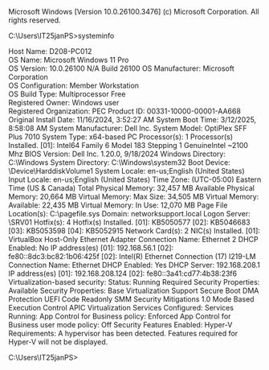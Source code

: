 Microsoft Windows [Version 10.0.26100.3476]
(c) Microsoft Corporation. All rights reserved.

C:\Users\IT25janPS>systeminfo

 Host Name:                     D208-PC012  
 OS Name:                       Microsoft Windows 11 Pro  
 OS Version:                    10.0.26100 N/A Build 26100 
 OS Manufacturer:               Microsoft Corporation   
 OS Configuration:              Member Workstation  
 OS Build Type:                 Multiprocessor Free  
 Registered Owner:              Windows user  
 Registered Organization:       PEC
 Product ID:                    00331-10000-00001-AA668
 Original Install Date:         11/16/2024, 3:52:27 AM
 System Boot Time:              3/12/2025, 8:58:08 AM
 System Manufacturer:           Dell Inc.
System Model:                  OptiPlex SFF Plus 7010
System Type:                   x64-based PC
Processor(s):                  1 Processor(s) Installed.
                               [01]: Intel64 Family 6 Model 183 Stepping 1 GenuineIntel ~2100 Mhz
BIOS Version:                  Dell Inc. 1.20.0, 9/18/2024
Windows Directory:             C:\Windows
System Directory:              C:\Windows\system32
Boot Device:                   \Device\HarddiskVolume1
System Locale:                 en-us;English (United States)
Input Locale:                  en-us;English (United States)
Time Zone:                     (UTC-05:00) Eastern Time (US & Canada)
Total Physical Memory:         32,457 MB
Available Physical Memory:     20,664 MB
Virtual Memory: Max Size:      34,505 MB
Virtual Memory: Available:     22,435 MB
Virtual Memory: In Use:        12,070 MB
Page File Location(s):         C:\pagefile.sys
Domain:                        networksupport.local
Logon Server:                  \\SRV01
Hotfix(s):                     4 Hotfix(s) Installed.
                               [01]: KB5050577
                               [02]: KB5046683
                               [03]: KB5053598
                               [04]: KB5052915
Network Card(s):               2 NIC(s) Installed.
                               [01]: VirtualBox Host-Only Ethernet Adapter
                                     Connection Name: Ethernet 2
                                     DHCP Enabled:    No
                                     IP address(es)
                                     [01]: 192.168.56.1
                                     [02]: fe80::8dc3:bc82:1b06:425f
                               [02]: Intel(R) Ethernet Connection (17) I219-LM
                                     Connection Name: Ethernet
                                     DHCP Enabled:    Yes
                                     DHCP Server:     192.168.208.1
                                     IP address(es)
                                     [01]: 192.168.208.124
                                     [02]: fe80::3a41:cd77:4b38:23f6
Virtualization-based security: Status: Running
                               Required Security Properties:
                               Available Security Properties:
                                     Base Virtualization Support
                                     Secure Boot
                                     DMA Protection
                                     UEFI Code Readonly
                                     SMM Security Mitigations 1.0
                                     Mode Based Execution Control
                                     APIC Virtualization
                               Services Configured:
                               Services Running:
                               App Control for Business policy: Enforced
                               App Control for Business user mode policy: Off
                               Security Features Enabled:
Hyper-V Requirements:          A hypervisor has been detected. Features required for Hyper-V will not be displayed.

C:\Users\IT25janPS>
